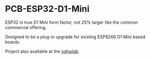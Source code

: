 # PCB-ESP32-D1-Mini

ESP32 in true D1 Mini form factor, not 25% larger like the common commercial offering.

Designed to be a plug-in upgrade for existing ESP8266 D1 Mini based boards.

Project also available at the [oshwlab](https://oshwlab.com/liket73/esp32-d1-mini).
